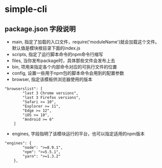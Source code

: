 # simple-cli
## package.json 字段说明
- main, 指定了加载的入口文件，require('moduleName')就会加载这个文件。默认值是模块根目录下面的index.js
- scripts, 指定了运行脚本命令的npm命令行缩写
- files, 当你发布package时，具体那些文件会发布上去
- bin, 项用来指定各个内部命令对应的可执行文件的位置
- config, 设置一些用于npm包的脚本命令会用到的配置参数
- browser, 指定该模板供浏览器使用的版本
```
"browserslist": [
        "last 3 Chrome versions",
        "last 3 Firefox versions",
        "Safari >= 10",
        "Explorer >= 11",
        "Edge >= 12",
        "iOS >= 10",
        "Android >= 6"
    ]
```
- engines, 字段指明了该模块运行的平台，也可以指定适用的npm版本
```
"engines": {
        "node": ">=8.9.1",
        "npm": ">=5.5.1",
        "yarn": ">=1.3.2"
    },
```


    